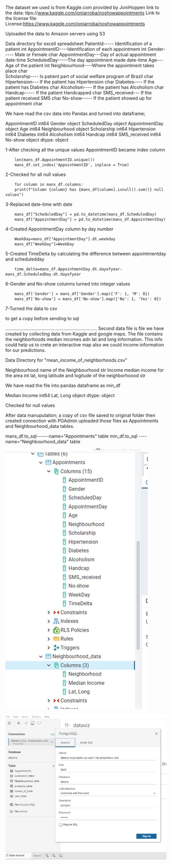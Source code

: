 The dataset we used is from Kaggle.com provided by JoniHoppen 
link to the data: ttps://www.kaggle.com/joniarroba/noshowappointments
Link to the license file: License:https://www.kaggle.com/joniarroba/noshowappointments



Uploaded the data to Amazon servers using S3

Data directory for excell spreadsheet
PatientId-----   Identification of a patient 							int
AppointmentID----Identification of each appointment						int
Gender-----      Male or Female 								char
AppointmentDay---Day of actual appointment							date-time
ScheduledDay-----The day appointment made							date-time
Age---           Age of the patient								int
Neighbourhood----Where the appointment takes place						char						
Scholarship----  Is patient part of social welfare program of Brazil	char
Hipertension---	 If the patient has Hipertension						char
Diabetes----	 If the patient has Diabetes							char
Alcoholism----	 If the patient has Alcoholism							char
Handcap-----	 If the patient Handcapped							char
SMS_received---	 If the patient received SMS 							char
No-show-----	 If the patient showed up for appointment 				        char


We have read the csv data into Pandas and turned into dataframe;


AppointmentID      int64
Gender            object
ScheduledDay      object
AppointmentDay    object
Age                int64
Neighbourhood     object
Scholarship        int64
Hipertension       int64
Diabetes           int64
Alcoholism         int64
Handcap            int64
SMS_received       int64
No-show           object
dtype: object

1-After checking all the unique values AppointmentID became index column

		len(mans_df.AppointmentID.unique())
		mans_df.set_index('AppointmentID', inplace = True)
		
2-Checked for all null values

		for column in mans_df.columns:
		print(f"Column {column} has {mans_df[column].isnull().sum()} null values")
		
3-Replaced date-time with date

		mans_df["ScheduledDay"] = pd.to_datetime(mans_df.ScheduledDay)
		mans_df["AppointmentDay"] = pd.to_datetime(mans_df.AppointmentDay)
		
		
4-Created AppointmentDay column by day number

		WeekDay=mans_df["AppointmentDay"].dt.weekday
		mans_df["WeekDay"]=WeekDay


5-Created TimeDelta by calculating the difference between appointmentday and scheduledday

		time_delta=mans_df.AppointmentDay.dt.dayofyear-mans_df.ScheduledDay.dt.dayofyear
		
		
6-Gender and No-show columns turned into integer values

		mans_df['Gender'] = mans_df['Gender'].map({'F': 1, 'M': 0})
		mans_df['No-show'] = mans_df['No-show'].map({'No': 1, 'Yes': 0})

7-Turned the data to csv

 to get a copy before sending to sql


.......................................................................
Second data file is file we have created by collecting data from Kaggle and google maps. The file contains the neighborhoods median incomes adn lat and long information. This info could help us to crete an interactive map also we could income information for our predictions.

Data Directory for "mean_income_of_neighborhoods.csv"

Neighbourhood    name of the Neighbourhood   					str
Income			 median income for the area  				int
lat, long        latitude and logitude of the neighborhoood			str

We have read the file into pandas dataframe as min_df

Median Income     int64
Lat,  Long       object
dtype: object

Checked for null values 

After data manupulation; a copy of csv file saved to original folder then created connection with PGAdmin uploaded those files as  Appointments and Neighbourhood_data tables.

mans_df.to_sql------name="Appointments" table 
min_df.to_sql  ---- name="Neighbourhood_data" table 

![](https://github.com/britnijgrimm/group2-project/blob/datamanupulation/pgadmintables.JPG)

![](https://github.com/britnijgrimm/group2-project/blob/datamanupulation/Tableau_connection.JPG)
